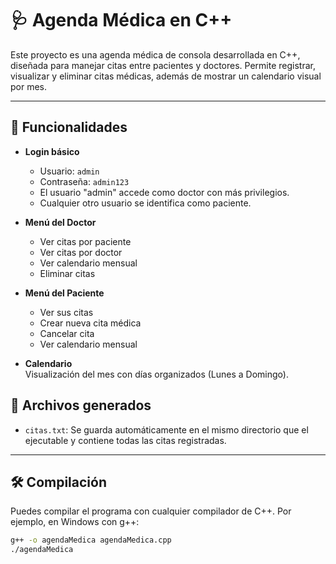 # 🩺 Agenda Médica en C++

Este proyecto es una agenda médica de consola desarrollada en C++, diseñada para manejar citas entre pacientes y doctores. Permite registrar, visualizar y eliminar citas médicas, además de mostrar un calendario visual por mes.

---

## 📌 Funcionalidades

- **Login básico**
  - Usuario: `admin`
  - Contraseña: `admin123`
  - El usuario "admin" accede como doctor con más privilegios.
  - Cualquier otro usuario se identifica como paciente.

- **Menú del Doctor**
  - Ver citas por paciente
  - Ver citas por doctor
  - Ver calendario mensual
  - Eliminar citas

- **Menú del Paciente**
  - Ver sus citas
  - Crear nueva cita médica
  - Cancelar cita
  - Ver calendario mensual

- **Calendario**  
  Visualización del mes con días organizados (Lunes a Domingo).


## 📁 Archivos generados

- `citas.txt`: Se guarda automáticamente en el mismo directorio que el ejecutable y contiene todas las citas registradas.

---

## 🛠 Compilación

Puedes compilar el programa con cualquier compilador de C++. Por ejemplo, en Windows con g++:

```bash
g++ -o agendaMedica agendaMedica.cpp
./agendaMedica
